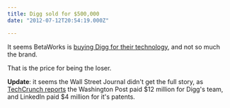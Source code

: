 ```yaml
---
title: Digg sold for $500,000
date: "2012-07-12T20:54:19.000Z"

---
```


It seems BetaWorks is [buying Digg for their technology](http://online.wsj.com/article/SB10001424052702304373804577523181002565776.html), and not so much the brand.

That is the price for being the loser.

**Update**: it seems the Wall Street Journal didn't get the full story, as [TechCrunch reports](http://techcrunch.com/2012/07/12/digg-sold-to-linkedin-and-the-washington-post-and-betaworks/) the Washington Post paid $12 million for Digg's team, and LinkedIn paid $4 million for it's patents.